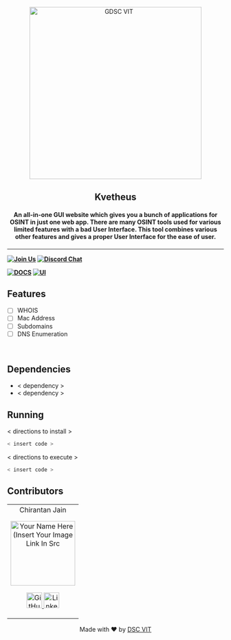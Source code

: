 <p align="center">
<a href="https://dscvit.com">
	<img width="400" src="https://user-images.githubusercontent.com/56252312/159312411-58410727-3933-4224-b43e-4e9b627838a3.png#gh-light-mode-only" alt="GDSC VIT"/>
</a>
	<h2 align="center"> Kvetheus </h2>
	<h4 align="center"> An all-in-one GUI website which gives you a bunch of applications for OSINT in just one web app. There are many OSINT tools used for various limited features with a bad User Interface. This tool combines various other features and gives a proper User Interface for the ease of user. <br> 
	<h4>
</p>

---

[![Join Us](https://img.shields.io/badge/Join%20Us-Developer%20Student%20Clubs-red)](https://dsc.community.dev/vellore-institute-of-technology/)
[![Discord Chat](https://img.shields.io/discord/760928671698649098.svg)](https://discord.gg/498KVdSKWR)

[![DOCS](https://img.shields.io/badge/Documentation-see%20docs-green?style=flat-square&logo=appveyor)](INSERT_LINK_FOR_DOCS_HERE)
[![UI ](https://img.shields.io/badge/User%20Interface-Link%20to%20UI-orange?style=flat-square&logo=appveyor)](INSERT_UI_LINK_HERE)

## Features

- [ ] WHOIS
- [ ] Mac Address
- [ ] Subdomains
- [ ] DNS Enumeration

<br>

## Dependencies

- < dependency >
- < dependency >

## Running

< directions to install >

```bash
< insert code >
```

< directions to execute >

```bash
< insert code >
```

## Contributors

<table>
	<tr align="center">
		<td>
		Chirantan Jain
		<p align="center">
			<img src = "https://avatars.githubusercontent.com/u/29995855?s=400&u=914d5faac9c6dbc2dc9f449c4c1ea9769b80fe6f&v=4" width="150" height="150" alt="Your Name Here (Insert Your Image Link In Src">
		</p>
			<p align="center">
				<a href = "https://github.com/chirantan2003">
					<img src = "http://www.iconninja.com/files/241/825/211/round-collaboration-social-github-code-circle-network-icon.svg" width="36" height = "36" alt="GitHub"/>
				</a>
				<a href = "https://www.linkedin.com/in/chirantan-jain-703166219/">
					<img src = "http://www.iconninja.com/files/863/607/751/network-linkedin-social-connection-circular-circle-media-icon.svg" width="36" height="36" alt="LinkedIn"/>
				</a>
			</p>
		</td>
	</tr>
</table>

<p align="center">
	Made with ❤ by <a href="https://dscvit.com">DSC VIT</a>
</p>
